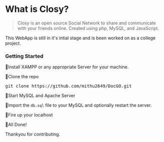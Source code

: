 # What is Closy?


> Closy is an open source Social Network to share and communicate with your friends online. Created using php, MySQL, and JavaScript.

This WebApp is still in it's intial stage and is been worked on as a college project.

 ### Getting Started

🔹Install XAMPP or any appropriate Server for your machine.

🔹Clone the repo

<pre>git clone https://github.com/mithu2649/DocGO.git</pre>

🔹Start MySQL and Apache Server

🔹Import the <code>db.sql</code> file to your MySQL and optionally restart the server.

🔹Fire up your localhost

🔹All Done!

Thankyou for contributing.



